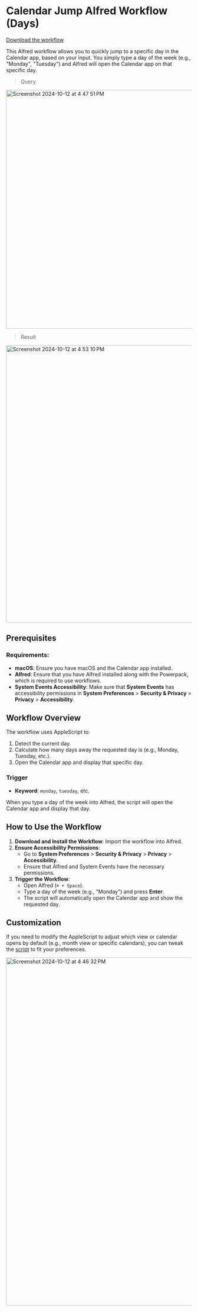 # Calendar Jump Alfred Workflow (Days)

[Download the workflow](#) 

This Alfred workflow allows you to quickly jump to a specific day in the Calendar app, based on your input. You simply type a day of the week (e.g., "Monday", "Tuesday") and Alfred will open the Calendar app on that specific day.

> Query

<img width="646" alt="Screenshot 2024-10-12 at 4 47 51 PM" src="https://github.com/user-attachments/assets/b66d2dd4-74c2-483b-9705-efacfed5e979">

> Result

<img width="751" alt="Screenshot 2024-10-12 at 4 53 10 PM" src="https://github.com/user-attachments/assets/af760b6f-dccc-459a-b2b1-c7b858b382f9">

## Prerequisites

### Requirements:
- **macOS**: Ensure you have macOS and the Calendar app installed.
- **Alfred**: Ensure that you have Alfred installed along with the Powerpack, which is required to use workflows.
- **System Events Accessibility**: Make sure that **System Events** has accessibility permissions in **System Preferences** > **Security & Privacy** > **Privacy** > **Accessibility**.

## Workflow Overview

The workflow uses AppleScript to:
1. Detect the current day.
2. Calculate how many days away the requested day is (e.g., Monday, Tuesday, etc.).
3. Open the Calendar app and display that specific day.

### Trigger

- **Keyword**: `monday`, `tuesday`, etc.

When you type a day of the week into Alfred, the script will open the Calendar app and display that day.

## How to Use the Workflow

1. **Download and Install the Workflow**: Import the workflow into Alfred.
2. **Ensure Accessibility Permissions**: 
   - Go to **System Preferences** > **Security & Privacy** > **Privacy** > **Accessibility**.
   - Ensure that Alfred and System Events have the necessary permissions.
3. **Trigger the Workflow**: 
   - Open Alfred (`⌘ + Space`).
   - Type a day of the week (e.g., "Monday") and press **Enter**.
   - The script will automatically open the Calendar app and show the requested day.

## Customization

If you need to modify the AppleScript to adjust which view or calendar opens by default (e.g., month view or specific calendars), you can tweak the [script](https://github.com/jjdiazo1/AlfredWorkflows/blob/5b7f18b64b340efd52f32565759e83834801f90c/Days/Apple%20Script.scpt) to fit your preferences.

<img width="942" alt="Screenshot 2024-10-12 at 4 46 32 PM" src="https://github.com/user-attachments/assets/6f9dd245-da6c-4ec4-babc-a94b945020ad">

